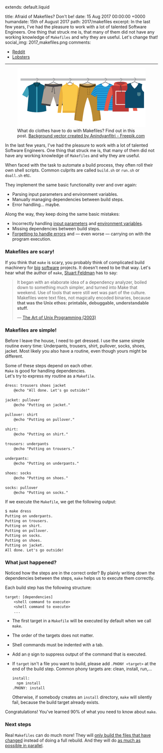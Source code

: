 extends: default.liquid

title:      Afraid of Makefiles? Don't be!
date:       15 Aug 2017 00:00:00 +0000
humandate:  15th of August 2017
path:       2017/makefiles
excerpt:    In the last few years, I've had the pleasure to work with a lot of talented Software Engineers.
            One thing that struck me is, that many of them did not have any working knowledge of `Makefiles` 
            and why they are useful. Let's change that!
social_img: 2017_makefiles.png
comments: 
  - <a href="https://www.reddit.com/r/programming/comments/6u2yen/afraid_of_makefiles_dont_be/">Reddit</a>
  - <a href="https://lobste.rs/s/rkxbue/afraid_makefiles_dont_be">Lobsters</a>
---

<figure>
  <img src="/img/posts/2017/make/clothes.svg" alt="Different clothes on a hanging rail.">
  <figcaption>
  What do clothes have to do with Makefiles? Find out in this post.
  <a href="http://www.freepik.com/free-photos-vectors/background">Background vector created by Anindyanfitri - Freepik.com</a>
  </figcaption>
</figure

In the last few years, I've had the pleasure to work with a lot of talented Software Engineers.
One thing that struck me is, that many of them did not have any working knowledge of `Makefiles` 
and why they are useful.

When faced with the task to automate a build process, they often roll their own shell scripts.
Common culprits are called `build.sh` or `run.sh` or `doall.sh` etc.  

They implement the same basic functionality over and over again:

* Parsing input parameters and environment variables.
* Manually managing dependencies between build steps.
* Error handling... maybe.

Along the way, they keep doing the same basic mistakes:

* Incorrectly handling [input parameters](http://www.pixelbeat.org/programming/shell_script_mistakes.html) and [environment variables](https://en.wikipedia.org/wiki/Shellshock_(software_bug)).
* Missing dependencies between build steps.
* [Forgetting to handle errors](http://www.davidpashley.com/articles/writing-robust-shell-scripts/) and &mdash; even worse &mdash; carrying on with the program execution.

### Makefiles are scary!

If you think that `make` is scary, you probably think of complicated build machinery for [big](https://community.kde.org/Guidelines_and_HOWTOs/Build_from_source) [software](https://chromium.googlesource.com/chromium/src/+/lkcr/docs/linux_build_instructions.md) projects.
It doesn't need to be that way. Let's hear what the author of `make`, [Stuart Feldman](https://en.wikipedia.org/wiki/Stuart_Feldman) has to say:

> It began with an elaborate idea of a dependency analyzer, boiled down to something much simpler, and turned into Make that weekend. Use of tools that were still wet was part of the culture. Makefiles were text files, not magically encoded binaries, because **that was the Unix ethos: printable, debuggable, understandable stuff.**  
>
> &mdash; [The Art of Unix Programming (2003)](http://nakamotoinstitute.org/static/docs/taoup.pdf)

### Makefiles are simple!

Before I leave the house, I need to get dressed.
I use the same simple routine every time:
Underpants, trousers, shirt, pullover, socks, shoes, jacket.
Most likely you also have a routine, even though yours might be different.

Some of these steps depend on each other.  
`Make` is good for handling dependencies.  
Let's try to express my routine as a `Makefile`.

```make
dress: trousers shoes jacket
	@echo "All done. Let's go outside!"

jacket: pullover
	@echo "Putting on jacket."

pullover: shirt
	@echo "Putting on pullover."

shirt:
	@echo "Putting on shirt."

trousers: underpants
	@echo "Putting on trousers."

underpants:
	@echo "Putting on underpants."

shoes: socks
	@echo "Putting on shoes."

socks: pullover
	@echo "Putting on socks."
```

If we execute the `Makefile`, we get the following output:

```
$ make dress
Putting on underpants.
Putting on trousers.
Putting on shirt.
Putting on pullover.
Putting on socks.
Putting on shoes.
Putting on jacket.
All done. Let's go outside!
```

### What just happened?

Noticed how the steps are in the correct order?
By plainly writing down the dependencies between the steps, `make` helps us to execute them correctly.

Each build step has the following structure:

```make
target: [dependencies]
	<shell command to execute>
	<shell command to execute>
	...
```

* The first target in a `Makefile` will be executed by default when we call `make`.  
* The order of the targets does not matter.  
* Shell commands must be indented with a tab.
* Add an `@` sign to suppress output of the command that is executed.
* If `target` isn't a file you want to build, please add `.PHONY <target>` at the end of the build step.
  Common phony targets are: clean, install, run,...

  ```make
  install: 
  	npm install
  .PHONY: install
  ```
  Otherwise, if somebody creates an `install` directory, `make` will silently fail, because the build target already exists.

Congratulations! You've learned 90% of what you need to know about `make`.

### Next steps

Real `Makefiles` can do much more! They will [only build the files that have changed](https://stackoverflow.com/a/3798609/270334) instead of doing a full rebuild.
And they will do [as much as possible in parallel](https://stackoverflow.com/a/3841803/270334).
